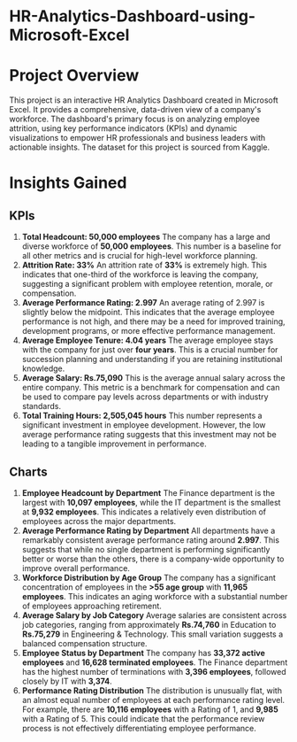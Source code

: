 # HR-Analytics-Dashboard-using-Microsoft-Excel

# Project Overview
This project is an interactive HR Analytics Dashboard created in Microsoft Excel. It provides a comprehensive, data-driven view of a company's workforce. The dashboard's primary focus is on analyzing employee attrition, using key performance indicators (KPIs) and dynamic visualizations to empower HR professionals and business leaders with actionable insights. The dataset for this project is sourced from Kaggle.

# Insights Gained
## KPIs
1. **Total Headcount: 50,000 employees**
  The company has a large and diverse workforce of **50,000 employees**. This number is a baseline for all other metrics and is crucial for high-level workforce planning.
2. **Attrition Rate: 33%**
  An attrition rate of **33%** is extremely high. This indicates that one-third of the workforce is leaving the company, suggesting a significant problem with employee retention, morale, or compensation.
3. **Average Performance Rating: 2.997**
  An average rating of 2.997 is slightly below the midpoint. This indicates that the average employee performance is not high, and there may be a need for improved training, development programs, or more effective performance management.
4. **Average Employee Tenure: 4.04 years**
  The average employee stays with the company for just over **four years**. This is a crucial number for succession planning and understanding if you are retaining institutional knowledge.
5. **Average Salary: Rs.75,090**
  This is the average annual salary across the entire company. This metric is a benchmark for compensation and can be used to compare pay levels across departments or with industry standards.
6. **Total Training Hours: 2,505,045 hours**
  This number represents a significant investment in employee development. However, the low average performance rating suggests that this investment may not be leading to a tangible improvement in performance.

## Charts
1. **Employee Headcount by Department**
  The Finance department is the largest with **10,097 employees**, while the IT department is the smallest at **9,932 employees**. This indicates a relatively even distribution of employees across the major departments.
2. **Average Performance Rating by Department**
  All departments have a remarkably consistent average performance rating around **2.997**. This suggests that while no single department is performing significantly better or worse than the others, there is a company-wide opportunity to improve overall performance.
3. **Workforce Distribution by Age Group**
   The company has a significant concentration of employees in the **>55 age group** with **11,965 employees**. This indicates an aging workforce with a substantial number of employees approaching retirement.
4. **Average Salary by Job Category**
   Average salaries are consistent across job categories, ranging from approximately **Rs.74,760** in Education to **Rs.75,279** in Engineering & Technology. This small variation suggests a balanced compensation structure.
5. **Employee Status by Department**
   The company has **33,372 active employees** and **16,628 terminated employees**. The Finance department has the highest number of terminations with **3,396 employees**, followed closely by IT with **3,374**.
6. **Performance Rating Distribution**
   The distribution is unusually flat, with an almost equal number of employees at each performance rating level. For example, there are **10,116 employees** with a Rating of 1, and **9,985** with a Rating of 5. This could indicate that the performance review process is not effectively differentiating employee performance.
